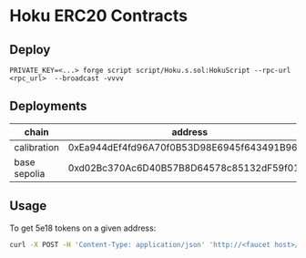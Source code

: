 # Hoku ERC20 Contracts

## Deploy

```shell
PRIVATE_KEY=<...> forge script script/Hoku.s.sol:HokuScript --rpc-url <rpc_url>  --broadcast -vvvv
```

## Deployments

|chain | address|
| -----| ------|
|calibration |0xEa944dEf4fd96A70f0B53D98E6945f643491B960|
|base sepolia|0xd02Bc370Ac6D40B57B8D64578c85132dF59f0109|


## Usage

To get 5e18 tokens on a given address:
```sh
curl -X POST -H 'Content-Type: application/json' 'http://<faucet host>/send' --data-raw '{"address":"0xfoobar"}'
```
